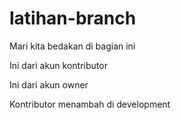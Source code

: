 # latihan-branch

Mari kita bedakan di bagian ini  

Ini dari akun kontributor  

Ini dari akun owner  

Kontributor menambah di development  
